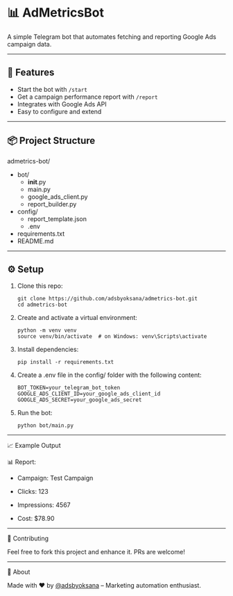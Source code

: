# 📊 AdMetricsBot

A simple Telegram bot that automates fetching and reporting Google Ads campaign data.

---

## 🚀 Features

- Start the bot with `/start`
- Get a campaign performance report with `/report`
- Integrates with Google Ads API
- Easy to configure and extend

---

## 📦 Project Structure

admetrics-bot/
- bot/
  - __init__.py
  - main.py
  - google_ads_client.py
  - report_builder.py
- config/
  - report_template.json
  - .env
- requirements.txt
- README.md

---

## ⚙️ Setup

1. Clone this repo:
   
   ```
   git clone https://github.com/adsbyoksana/admetrics-bot.git
   cd admetrics-bot
   ```
   
2. Create and activate a virtual environment:
   
   ```
   python -m venv venv
   source venv/bin/activate  # on Windows: venv\Scripts\activate
   ```

3. Install dependencies:

   ```
   pip install -r requirements.txt
   ```

4. Create a .env file in the config/ folder with the following content:

   ```
   BOT_TOKEN=your_telegram_bot_token
   GOOGLE_ADS_CLIENT_ID=your_google_ads_client_id
   GOOGLE_ADS_SECRET=your_google_ads_secret
   ```

5. Run the bot:

   ```
   python bot/main.py
   ```

---

📈 Example Output

📊 Report:

- Campaign: Test Campaign

- Clicks: 123

- Impressions: 4567

- Cost: $78.90

---

🤝 Contributing

Feel free to fork this project and enhance it. PRs are welcome!

---

🧠 About

Made with ❤️ by [@adsbyoksana](https://github.com/adsbyoksana/) – Marketing automation enthusiast.







